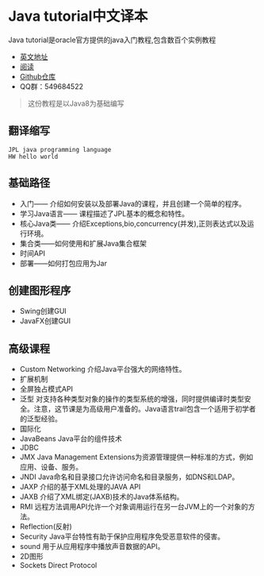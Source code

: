 # Java tutorial中文译本

Java tutorial是oracle官方提供的java入门教程,包含数百个实例教程

* [英文地址](https://docs.oracle.com/javase/tutorial/index.html)
* [阅读](https://icngor.gitbooks.io/javase_tutorial_zh/)
* [Github仓库](https://github.com/icngor/javase_tutorial_Zh)
* QQ群：549684522

> 这份教程是以Java8为基础编写
## 翻译缩写
```
JPL java programming language
HW hello world

```
## 基础路径
* 入门—— 介绍如何安装以及部署Java的课程，并且创建一个简单的程序。
* 学习Java语言—— 课程描述了JPL基本的概念和特性。
* 核心Java类—— 介绍Exceptions,bio,concurrency(并发),正则表达式以及运行环境。
* 集合类——如何使用和扩展Java集合框架
* 时间API
* 部署——如何打包应用为Jar

## 创建图形程序
* Swing创建GUI
* JavaFX创建GUI

## 高级课程
* Custom Networking 介绍Java平台强大的网络特性。
* 扩展机制
* 全屏独占模式API
* 泛型 对支持各种类型对象的操作的类型系统的增强，同时提供编译时类型安全。注意，这节课是为高级用户准备的。Java语言trail包含一个适用于初学者的泛型经验。
* 国际化
* JavaBeans Java平台的组件技术
* JDBC
* JMX Java Management Extensions为资源管理提供一种标准的方式，例如应用、设备、服务。
* JNDI Java命名和目录接口允许访问命名和目录服务，如DNS和LDAP。
* JAXP 介绍的基于XML处理的JAVA API
* JAXB 介绍了XML绑定(JAXB)技术的Java体系结构。
* RMI 远程方法调用API允许一个对象调用运行在另一台JVM上的一个对象的方法。
* Reflection(反射)
* Security Java平台特性有助于保护应用程序免受恶意软件的侵害。
* sound 用于从应用程序中播放声音数据的API。
* 2D图形
* Sockets Direct Protocol
